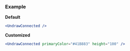 ### Example

**Default**
```jsx
<UndrawConnected />
```

**Customized**
```jsx
<UndrawConnected primaryColor="#41B883" height="100" />
```
